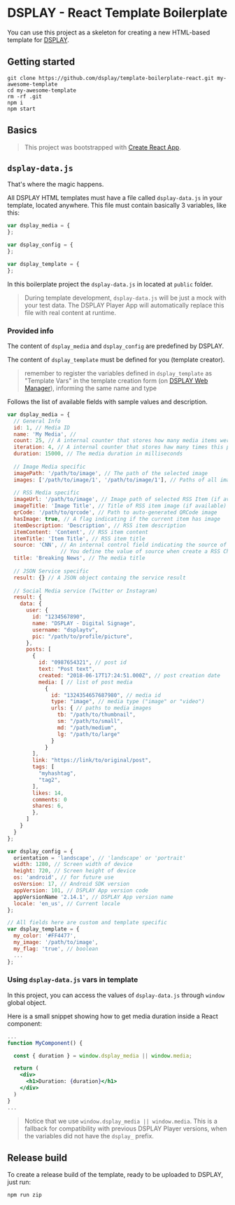 # DSPLAY - React Template Boilerplate

You can use this project as a skeleton for creating a new HTML-based template for [DSPLAY](https://dsplay.tv).

## Getting started

```
git clone https://github.com/dsplay/template-boilerplate-react.git my-awesome-template
cd my-awesome-template
rm -rf .git
npm i
npm start
```

## Basics

> This project was bootstrapped with [Create React App](https://github.com/facebookincubator/create-react-app).

## `dsplay-data.js`

That's where the magic happens.

All DSPLAY HTML templates must have a file called `dsplay-data.js` in your template, located anywhere. This file must contain basically 3 variables, like this:

```js
var dsplay_media = {
};

var dsplay_config = {
};

var dsplay_template = {
};

```

In this boilerplate project the `dsplay-data.js` in located at `public` folder.

> During template development, `dsplay-data.js` will be just a mock with your test data. The DSPLAY Player App will automatically replace this file with real content at runtime.

### Provided info

The content of `dsplay_media` and `dsplay_config` are predefined by DSPLAY. 

The content of `dsplay_template` must be defined for you (template creator). 

> remember to register the variables defined in `dsplay_template` as "Template Vars" in the template creation form (on [DSPLAY Web Manager](https://manager.dsplay.tv/template/create)), informing the same name and type

Follows the list of available fields with sample values and description.

```js
var dsplay_media = {
  // General Info
  id: 1, // Media ID
  name: 'My Media', //
  count: 25, // A internal counter that stores how many media items were played until this point
  iteration: 4, // A internal counter that stores haw many times this particular media was played
  duration: 15000, // The media duration in milliseconds
  
  // Image Media specific
  imagePath: '/path/to/image', // The path of the selected image
  images: ['/path/to/image/1', '/path/to/image/1'], // Paths of all images
  
  // RSS Media specific
  imageUrl: '/path/to/image', // Image path of selected RSS Item (if available)
  imageTitle: 'Image Title', // Title of RSS item image (if available)
  qrCode: '/path/to/qrcode', // Path to auto-generated QRCode image
  hasImage: true, // A flag indicating if the current item has image
  itemDescription: 'Description', // RSS item description
  itemContent: 'Content', // RSS item content
  itemTitle: 'Item Title', // RSS item title
  source: 'CNN', // An internal control field indicating the source of RSS. 
                 // You define the value of source when create a RSS Channel.
  title: 'Breaking News', // The media title
  
  // JSON Service specific
  result: {} // A JSON object containg the service result
  
  // Social Media service (Twitter or Instagram)
  result: {
    data: {
      user: {
        id: "1234567890",
        name: "DSPLAY - Digital Signage",
        username: "dsplaytv",
        pic: "/path/to/profile/picture",
      },
      posts: [
        {
          id: "0987654321", // post id
          text: "Post text",
          created: "2018-06-17T17:24:51.000Z", // post creation date
          media: [ // list of post media
            {
              id: "1324354657687980", // media id
              type: "image", // media type ("image" or "video")
              urls: { // paths to media images
                tb: "/path/to/thumbnail",
                sm: "/path/to/small",
                md: "/path/medium",
                lg: "/path/to/large"
              }
            }
        ],
        link: "https://link/to/original/post",
        tags: [
          "myhashtag",
          "tag2",
        ],
        likes: 14,
        comments: 0
        shares: 6,
        },
      ]
    }
  }
};

var dsplay_config = {
  orientation = 'landscape', // 'landscape' or 'portrait'
  width: 1280, // Screen width of device
  height: 720, // Screen height of device
  os: 'android', // for future use
  osVersion: 17, // Android SDK version
  appVersion: 101, // DSPLAY App version code
  appVersionName '2.14.1', // DSPLAY App version name
  locale: 'en_us', // Current locale
};

// All fields here are custom and template specific
var dsplay_template = {
  my_color: '#FF4477',
  my_image: '/path/to/image',
  my_flag: 'true', // boolean
  ...
};


```

### Using `dsplay-data.js` vars in template

In this project, you can access the values of `dsplay-data.js` through `window` global object. 

Here is a small snippet showing how to get media duration inside a React component:

```jsx
...
function MyComponent() {

  const { duration } = window.dsplay_media || window.media;

  return (
    <div>
      <h1>Duration: {duration}</h1>
    </div>
  )
}
...
```

> Notice that we use `window.dsplay_media || window.media`. This is a fallback for compatibility with previous DSPLAY Player versions, when the variables did not have the `dsplay_` prefix.

## Release build

To create a release build of the template, ready to be uploaded to DSPLAY, just run:

```
npm run zip
```
